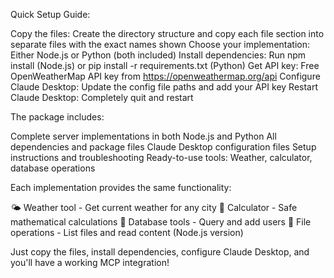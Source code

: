 Quick Setup Guide:

Copy the files: Create the directory structure and copy each file section into separate files with the exact names shown
Choose your implementation: Either Node.js or Python (both included)
Install dependencies: Run npm install (Node.js) or pip install -r requirements.txt (Python)
Get API key: Free OpenWeatherMap API key from https://openweathermap.org/api
Configure Claude Desktop: Update the config file paths and add your API key
Restart Claude Desktop: Completely quit and restart

The package includes:

Complete server implementations in both Node.js and Python
All dependencies and package files
Claude Desktop configuration files
Setup instructions and troubleshooting
Ready-to-use tools: Weather, calculator, database operations

Each implementation provides the same functionality:

🌤️ Weather tool - Get current weather for any city
🧮 Calculator - Safe mathematical calculations
👥 Database tools - Query and add users
📁 File operations - List files and read content (Node.js version)

Just copy the files, install dependencies, configure Claude Desktop, and you'll have a working MCP integration!
